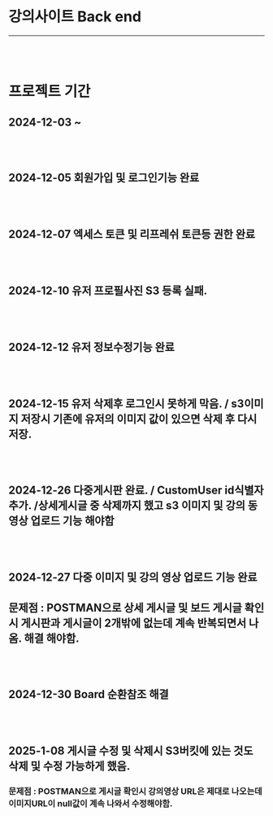 ﻿# 강의사이트 Back end

<hr>

<br/>
<br/>

# 프로젝트 기간
## 2024-12-03 ~


<br/>
<br/>

## 2024-12-05 회원가입 및 로그인기능 완료


<br/>
<br/>


##  2024-12-07 엑세스 토큰 및 리프레쉬 토큰등 권한 완료


<br/>
<br/>


##  2024-12-10 유저 프로필사진 S3 등록 실패.



<br/>
<br/>


##  2024-12-12 유저 정보수정기능 완료



<br/>
<br/>


##  2024-12-15 유저 삭제후 로그인시 못하게 막음. / s3이미지 저장시 기존에 유저의 이미지 값이 있으면 삭제 후 다시 저장.

<br/>
<br/>


##  2024-12-26 다중게시판 완료. / CustomUser id식별자 추가. /상세게시글 중 삭제까지 했고 s3 이미지 및 강의 동영상 업로드 기능 해야함 


<br/>
<br/>


##  2024-12-27 다중 이미지 및 강의 영상 업로드 기능 완료 
## 문제점 : POSTMAN으로 상세 게시글 및 보드 게시글 확인 시 게시판과 게시글이 2개밖에 없는데 계속 반복되면서 나옴. 해결 해야함.


<br/>
<br/>


##  2024-12-30 Board 순환참조 해결        



<br/>
<br/>


##  2025-1-08 게시글 수정 및 삭제시 S3버킷에 있는 것도 삭제 및 수정 가능하게 했음.    
### 문제점 : POSTMAN으로 게시글 확인시 강의영상 URL은 제대로 나오는데 이미지URL이 null값이 계속 나와서 수정해야함. 